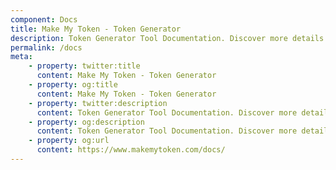 ```yaml
---
component: Docs
title: Make My Token - Token Generator
description: Token Generator Tool Documentation. Discover more details about different Token Types, ABI, source code and analysis report.
permalink: /docs
meta:
    - property: twitter:title
      content: Make My Token - Token Generator
    - property: og:title
      content: Make My Token - Token Generator
    - property: twitter:description
      content: Token Generator Tool Documentation. Discover more details about different Token Types, ABI, source code and analysis report.
    - property: og:description
      content: Token Generator Tool Documentation. Discover more details about different Token Types, ABI, source code and analysis report.
    - property: og:url
      content: https://www.makemytoken.com/docs/
---
```

